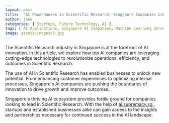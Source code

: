 ```yaml
---
layout: post
title:  "AI Powerhouses in Scientific Research: Singapore Companies Leading the Charge"
author: jane
categories: [ Startups, Future Technology, AI ]
tags: [ AI Applications, Singapore AI Companies, Machine Learning Innovations, AI Transformation, AI in Asia ]
image: assets/images/6.jpg
---
```


The Scientific Research industry in Singapore is at the forefront of AI innovation. In this article, we explore how top AI companies are leveraging cutting-edge technologies to revolutionize operations, efficiency, and outcomes in Scientific Research.

The use of AI in Scientific Research has enabled businesses to unlock new potential. From enhancing customer experiences to optimizing internal processes, Singapore's AI companies are pushing the boundaries of innovation to drive growth and improve outcomes.

Singapore's thriving AI ecosystem provides fertile ground for companies looking to lead in Scientific Research. With the help of <a href="https://ai.supremacy.sg" target="_blank"> ai.supremacy.sg </a>, startups and established businesses alike can gain access to the insights and partnerships necessary for continued success in the AI landscape.
